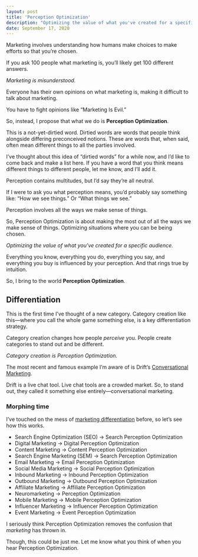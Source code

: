 ```yaml
---
layout: post
title: 'Perception Optimization'
description: "Optimizing the value of what you've created for a specific audience."
date: September 17, 2020
---
```


Marketing involves understanding how humans make choices to make efforts so that you’re chosen.

If you ask 100 people what marketing is, you’ll likely get 100 different answers.

*Marketing is misunderstood.*

Everyone has their own opinions on what marketing is, making it difficult to talk about marketing.

You have to fight opinions like “Marketing Is Evil.”

So, instead, I propose that what we do is **Perception Optimization**.

This is a not-yet-dirtied word. Dirtied words are words that people think alongside differing preconceived notions. These are words that, when said, often mean different things to all the parties involved.

I’ve thought about this idea of “dirtied words” for a while now, and I’d like to come back and make a list here. If you have a word that you think means different things to different people, let me know, and I’ll add it.

Perception contains multitudes, but I’d say they’re all neutral.

If I were to ask you what perception means, you’d probably say something like: “How we see things.” Or “What things we see.”

Perception involves all the ways we make sense of things.

So, Perception Optimization is about making the most out of all the ways we make sense of things. Optimizing situations where you can be being chosen.

*Optimizing the value of what you've created for a specific audience.*

Everything you know, everything you do, everything you say, and everything you buy is influenced by your perception. And that rings true by intuition.

So, I bring to the world **Perception Optimization**.

## Differentiation
This is the first time I’ve thought of a new category. Category creation like this—where you call the whole game something else, is a key differentiation strategy.

Category creation changes how people *perceive* you. People create categories to stand out and be different. 

*Category creation is Perception Optimization.*

The most recent and famous example I’m aware of is Drift’s [Conversational Marketing](https://www.drift.com/conversational-marketing/).

Drift is a live chat tool. Live chat tools are a crowded market. So, to stand out, they called it something else entirely—conversational marketing.

### Morphing time
I’ve touched on the mess of [marketing differentiation](https://lukasmurdock.com/marketing-differentiation/) before, so let’s see how this works.

- Search Engine Optimization (SEO) → Search Perception Optimization
- Digital Marketing → Digital Perception Optimization 
- Content Marketing → Content Perception Optimization
- Search Engine Marketing (SEM) → Search Perception Optimization
- Email Marketing → Email Perception Optimization
- Social Media Marketing → Social Perception Optimization
- Inbound Marketing → Inbound Perception Optimization
- Outbound Marketing → Outbound Perception Optimization
- Affiliate Marketing → Affiliate Perception Optimization
- Neuromarketing → Perception Optimization
- Mobile Marketing → Mobile Perception Optimization
- Influencer Marketing → Influencer Perception Optimization
- Event Marketing → Event Perception Optimization

I seriously think Perception Optimization removes the confusion that *marketing* has thrown in.

Though, this could be just me. Let me know what you think of when you hear Perception Optimization.